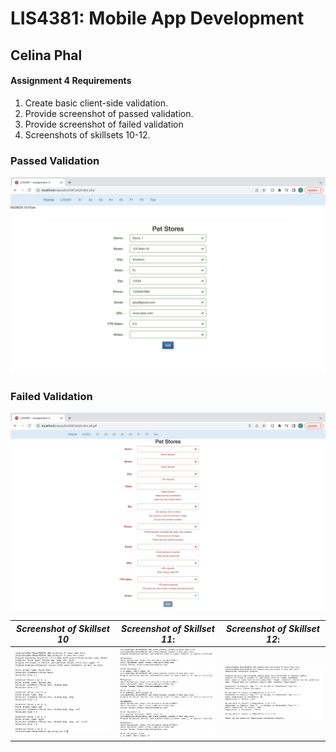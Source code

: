 
# LIS4381: Mobile App Development

## Celina Phal

#### Assignment 4 Requirements

1. Create basic client-side validation.
2. Provide screenshot of passed validation.
3. Provide screenshot of failed validation
3. Screenshots of skillsets 10-12.

### Passed Validation
![pass](img/img1.png)

### Failed Validation
![fail](img/img2.png)





| *Screenshot of Skillset 10*      | *Screenshot of Skillset 11*: | *Screenshot of Skillset 12*:     |
| :----:       |    :----:   |          :----: |
| ![Skillset1](img/q10.png)   | ![Skillset2](img/q11.png) | ![Skillset3](img/q12.png) |
